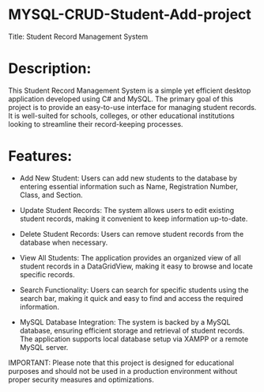# MYSQL-CRUD-Student-Add-project
Title: Student Record Management System

# Description:

This Student Record Management System is a simple yet efficient desktop application developed using C# and MySQL. 
The primary goal of this project is to provide an easy-to-use interface for managing student records. 
It is well-suited for schools, colleges, or other educational institutions looking to streamline their record-keeping processes.


# Features:

* Add New Student: Users can add new students to the database by entering essential information such as Name, Registration Number, Class, and Section.

* Update Student Records: The system allows users to edit existing student records, making it convenient to keep information up-to-date.

* Delete Student Records: Users can remove student records from the database when necessary.

* View All Students: The application provides an organized view of all student records in a DataGridView, making it easy to browse and locate specific records.

* Search Functionality: Users can search for specific students using the search bar, making it quick and easy to find and access the required information.

* MySQL Database Integration: The system is backed by a MySQL database, ensuring efficient storage and retrieval of student records. The application supports local database setup via XAMPP or a remote MySQL server.

IMPORTANT: Please note that this project is designed for educational purposes and should not be used in a production environment without proper security measures and optimizations.
